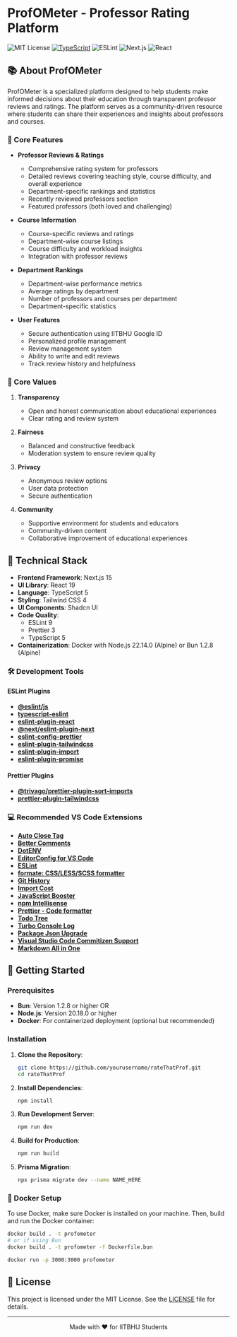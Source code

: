# ProfOMeter - Professor Rating Platform

![MIT License](https://img.shields.io/badge/license-MIT-blue) [![TypeScript](https://badgen.net/badge/icon/typescript?icon=typescript&label)](https://typescriptlang.org) ![ESLint](https://img.shields.io/badge/code%20style-eslint-brightgreen) ![Next.js](https://img.shields.io/badge/Next.js-15-black) ![React](https://img.shields.io/badge/React-19-blue)

## 📚 About ProfOMeter

ProfOMeter is a specialized platform designed to help students make informed decisions about their education through transparent professor reviews and ratings. The platform serves as a community-driven resource where students can share their experiences and insights about professors and courses.

### 🎯 Core Features

- **Professor Reviews & Ratings**
  - Comprehensive rating system for professors
  - Detailed reviews covering teaching style, course difficulty, and overall experience
  - Department-specific rankings and statistics
  - Recently reviewed professors section
  - Featured professors (both loved and challenging)

- **Course Information**
  - Course-specific reviews and ratings
  - Department-wise course listings
  - Course difficulty and workload insights
  - Integration with professor reviews

- **Department Rankings**
  - Department-wise performance metrics
  - Average ratings by department
  - Number of professors and courses per department
  - Department-specific statistics

- **User Features**
  - Secure authentication using IITBHU Google ID
  - Personalized profile management
  - Review management system
  - Ability to write and edit reviews
  - Track review history and helpfulness

### 💫 Core Values

1. **Transparency**
   - Open and honest communication about educational experiences
   - Clear rating and review system

2. **Fairness**
   - Balanced and constructive feedback
   - Moderation system to ensure review quality

3. **Privacy**
   - Anonymous review options
   - User data protection
   - Secure authentication

4. **Community**
   - Supportive environment for students and educators
   - Community-driven content
   - Collaborative improvement of educational experiences

## 🚀 Technical Stack

- **Frontend Framework**: Next.js 15
- **UI Library**: React 19
- **Language**: TypeScript 5
- **Styling**: Tailwind CSS 4
- **UI Components**: Shadcn UI
- **Code Quality**:
  - ESLint 9
  - Prettier 3
  - TypeScript 5
- **Containerization**: Docker with Node.js 22.14.0 (Alpine) or Bun 1.2.8 (Alpine)

### 🛠️ Development Tools

#### ESLint Plugins
- [**@eslint/js**](https://www.npmjs.com/package/@eslint/js)
- [**typescript-eslint**](https://github.com/typescript-eslint/typescript-eslint)
- [**eslint-plugin-react**](https://github.com/jsx-eslint/eslint-plugin-react)
- [**@next/eslint-plugin-next**](https://github.com/vercel/next.js)
- [**eslint-config-prettier**](eslint-config-prettier)
- [**eslint-plugin-tailwindcss**](https://github.com/francoismassart/eslint-plugin-tailwindcss)
- [**eslint-plugin-import**](https://github.com/import-js/eslint-plugin-import)
- [**eslint-plugin-promise**](https://github.com/eslint-community/eslint-plugin-promise)

#### Prettier Plugins
- [**@trivago/prettier-plugin-sort-imports**](https://github.com/trivago/prettier-plugin-sort-imports)
- [**prettier-plugin-tailwindcss**](https://github.com/tailwindlabs/prettier-plugin-tailwindcss)

### 💻 Recommended VS Code Extensions

- [**Auto Close Tag**](https://marketplace.visualstudio.com/items?itemName=formulahendry.auto-close-tag)
- [**Better Comments**](https://marketplace.visualstudio.com/items?itemName=aaron-bond.better-comments)
- [**DotENV**](https://marketplace.visualstudio.com/items?itemName=mikestead.dotenv)
- [**EditorConfig for VS Code**](https://marketplace.visualstudio.com/items?itemName=EditorConfig.EditorConfig)
- [**ESLint**](https://marketplace.visualstudio.com/items?itemName=dbaeumer.vscode-eslint)
- [**formate: CSS/LESS/SCSS formatter**](https://marketplace.visualstudio.com/items?itemName=MikeBovenlander.formate)
- [**Git History**](https://marketplace.visualstudio.com/items?itemName=donjayamanne.githistory)
- [**Import Cost**](https://marketplace.visualstudio.com/items?itemName=wix.vscode-import-cost)
- [**JavaScript Booster**](https://marketplace.visualstudio.com/items?itemName=sburg.vscode-javascript-booster)
- [**npm Intellisense**](https://marketplace.visualstudio.com/items?itemName=christian-kohler.npm-intellisense)
- [**Prettier - Code formatter**](https://marketplace.visualstudio.com/items?itemName=esbenp)
- [**Todo Tree**](https://marketplace.visualstudio.com/items?itemName=Gruntfuggly.todo-tree)
- [**Turbo Console Log**](https://marketplace.visualstudio.com/items?itemName=ChakrounAnas.turbo-console-log)
- [**Package Json Upgrade**](https://marketplace.visualstudio.com/items?itemName=codeandstuff.package-json-upgrade)
- [**Visual Studio Code Commitizen Support**](https://marketplace.visualstudio.com/items?itemName=KnisterPeter.vscode-commitizen)
- [**Markdown All in One**](https://marketplace.visualstudio.com/items?itemName=yzhang.markdown-all-in-one)

## 🏁 Getting Started

### Prerequisites

- **Bun**: Version 1.2.8 or higher OR
- **Node.js**: Version 20.18.0 or higher
- **Docker**: For containerized deployment (optional but recommended)

### Installation

1. **Clone the Repository**:
    ```bash
    git clone https://github.com/yourusername/rateThatProf.git
    cd rateThatProf
    ```

2. **Install Dependencies**:
    ```bash
    npm install
    ```

3. **Run Development Server**:
    ```bash
    npm run dev
    ```

4. **Build for Production**:
    ```bash
    npm run build
    ```

5. **Prisma Migration**:
    ```bash
    npx prisma migrate dev --name NAME_HERE
    ```

### 🐳 Docker Setup

To use Docker, make sure Docker is installed on your machine. Then, build and run the Docker container:

```bash
docker build . -t profometer
# or if using Bun
docker build . -t profometer -f Dockerfile.bun

docker run -p 3000:3000 profometer
```

## 📄 License

This project is licensed under the MIT License. See the [LICENSE](LICENSE) file for details.

---

<p style="text-align: center;"> Made with ❤️ for IITBHU Students </p>
